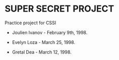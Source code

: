 # SUPER SECRET PROJECT
Practice project for CSSI

* Joulien Ivanov - February 9th, 1998.

* Evelyn Loza - March 25, 1998.

* Gretal Dea - March 12, 1998.
